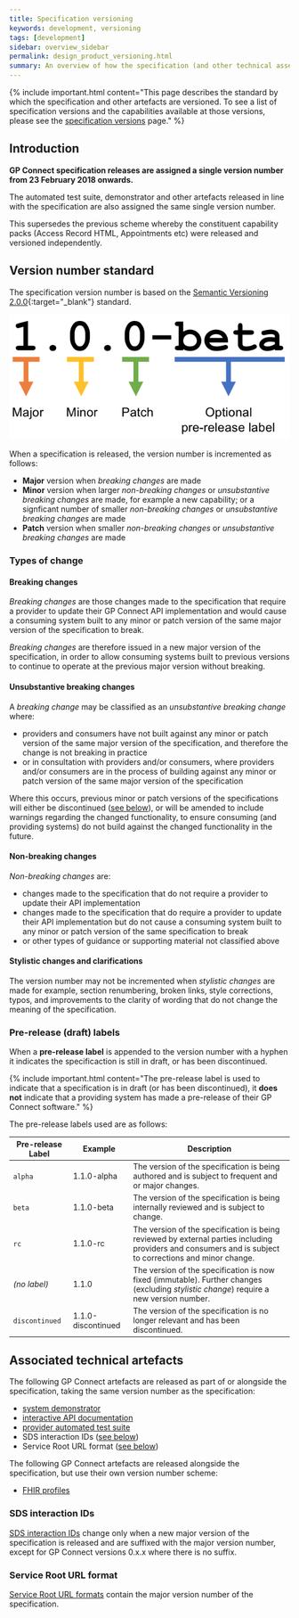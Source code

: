 ```yaml
---
title: Specification versioning
keywords: development, versioning
tags: [development]
sidebar: overview_sidebar
permalink: design_product_versioning.html
summary: An overview of how the specification (and other technical assets) are versioned
---
```


{% include important.html content="This page describes the standard by which the specification and other artefacts are versioned.  To see a list of specification versions and the capabilities available at those versions, please see the [specification versions](https://developer.nhs.uk/gp-connect-specification-versions/) page." %}

## Introduction ##

**GP Connect specification releases are assigned a single version number from 23 February 2018 onwards.**

The automated test suite, demonstrator and other artefacts released in line with the specification are also assigned the same single version number.

This supersedes the previous scheme whereby the constituent capability packs (Access Record HTML, Appointments etc) were released and versioned independently.

## Version number standard ##

The specification version number is based on the [Semantic Versioning 2.0.0](http://semver.org/){:target="_blank"} standard.

![Semantic versioning diagram](images/design/semantic-versioning.png)

When a specification is released, the version number is incremented as follows:

- **Major** version when *breaking changes* are made
- **Minor** version when larger *non-breaking changes* or *unsubstantive breaking changes* are made, for example a new capability; or a signficant number of smaller *non-breaking changes* or *unsubstantive breaking changes* are made
- **Patch** version when smaller *non-breaking changes* or *unsubstantive breaking changes* are made

### Types of change ###

#### Breaking changes ####

*Breaking changes* are those changes made to the specification that require a provider to update their GP Connect API implementation and would cause a consuming system built to any minor or patch version of the same major version of the specification to break.

*Breaking changes* are therefore issued in a new major version of the specification, in order to allow consuming systems built to previous versions to continue to operate at the previous major version without breaking.

#### Unsubstantive breaking changes ####

A *breaking change* may be classified as an *unsubstantive breaking change* where:

- providers and consumers have not built against any minor or patch version of the same major version of the specification, and therefore the change is not breaking in practice
- or in consultation with providers and/or consumers, where providers and/or consumers are in the process of building against any minor or patch version of the same major version of the specification

Where this occurs, previous minor or patch versions of the specifications will either be discontinued ([see below](#pre-release-draft-labels)), or will be amended to include warnings regarding the changed functionality, to ensure consuming (and providing systems) do not build against the changed functionality in the future.

#### Non-breaking changes ####

*Non-breaking changes* are: 

- changes made to the specification that do not require a provider to update their API implementation
- changes made to the specification that do require a provider to update their API implementation but do not cause a consuming system built to any minor or patch version of the same specification to break
- or other types of guidance or supporting material not classified above

#### Stylistic changes and clarifications ####

The version number may not be incremented when *stylistic changes* are made for example, section renumbering, broken links, style corrections, typos, and improvements to the clarity of wording that do not change the meaning of the specification.

### Pre-release (draft) labels ###

When a **pre-release label** is appended to the version number with a hyphen it indicates the specificaction is still in draft, or has been discontinued.

{% include important.html content="The pre-release label is used to indicate that a specification is in draft (or has been discontinued), it **does not** indicate that a providing system has made a pre-release of their GP Connect software." %}

The pre-release labels used are as follows:

| Pre-release Label | Example            | Description |
|-------------------|--------------------|-------------|
| `alpha`           | 1.1.0-alpha        | The version of the specification is being authored and is subject to frequent and or major changes. |
| `beta`            | 1.1.0-beta         | The version of the specification is being internally reviewed and is subject to change. |
| `rc`              | 1.1.0-rc           | The version of the specification is being reviewed by external parties including providers and consumers and is subject to corrections and minor change. |
| *(no label)*      | 1.1.0              | The version of the specification is now fixed (immutable).  Further changes (excluding *stylistic change*) require a new version number. |
| `discontinued`    | 1.1.0-discontinued | The version of the specification is no longer relevant and has been discontinued. |

## Associated technical artefacts ##

The following GP Connect artefacts are released as part of or alongside the specification, taking the same version number as the specification:

- [system demonstrator](system_demonstrator.html)
- [interactive API documentation](system_swagger.html)
- [provider automated test suite](testing_deliverables.html)
- SDS interaction IDs ([see below](#sds-interaction-ids))
- Service Root URL format ([see below](#service-root-url-format))

The following GP Connect artefacts are released alongside the specification, but use their own version number scheme:

- [FHIR profiles](https://data.developer.nhs.uk/fhir/candidaterelease-170816-getrecord/Chapter.1.About/index.html)

### SDS interaction IDs ###

[SDS interaction IDs](development_fhir_operation_guidance.html#foundations-capability-interactions) change only when a new major version of the specification is released and are suffixed with the major version number, except for GP Connect versions 0.x.x where there is no suffix.

### Service Root URL format ###

[Service Root URL formats](development_fhir_api_guidance.html#service-root-url-versioning) contain the major version number of the specification.
